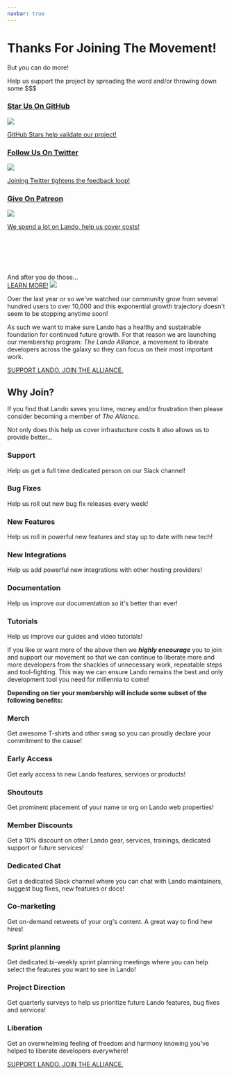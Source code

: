 ```yaml
---
navbar: true
---
```


# Thanks For Joining The Movement!

But you can do more!

Help us support the project by spreading the word and/or throwing down some $$$

<div class="point">
  <a href="http://github.com/lando/lando" target="_blank">
    <h3>Star Us On GitHub</h3>
    <img src="https://github.githubassets.com/images/modules/logos_page/GitHub-Mark.png">
    <p>GitHub Stars help validate our project!</p>
  </a>
</div>
<div class="point">
  <a href="http://twitter.com/devwithlando" target="_blank">
    <h3>Follow Us On Twitter</h3>
    <img src="http://assets.stickpng.com/thumbs/580b57fcd9996e24bc43c53e.png">
    <p>Joining Twitter tightens the feedback loop!</p>
  </a>
</div>
<div class="point">
  <a href="https://www.patreon.com/join/devwithlando?" target="_blank">
    <h3>Give On Patreon</h3>
    <img src="https://www.stickpng.com/assets/images/58481774cef1014c0b5e4992.png">
    <p>We spend a lot on Lando, help us cover costs!</p>
  </a>
</div>

<br />
<br />
<br />
<br />
<br />

<div>
  And after you do those...
</div>
<a class="button" href="https://docs.lando.dev/">LEARN MORE!</a>

<img src="/images/lando-alliance.png">

Over the last year or so we've watched our community grow from several hundred users to over 10,000 and this exponential growth trajectory doesn't seem to be stopping anytime soon!

As such we want to make sure Lando has a healthy and sustainable foundation for continued future growth. For that reason we are launching our membership program: _The Lando Alliance_, a movement to liberate developers across the galaxy so they can focus on their most important work.

<a class="button" href="https://www.patreon.com/join/devwithlando?">SUPPORT LANDO. JOIN THE ALLIANCE.</a>

## Why Join?

If you find that Lando saves you time, money and/or frustration then please consider becoming a member of _The Alliance_.

Not only does this help us cover infrastucture costs it also allows us to provide better...

<div class="point">
  <h3>Support</h3>
  <p>Help us get a full time dedicated person on our Slack channel!</p>
</div>
<div class="point">
  <h3>Bug Fixes</h3>
  <p>Help us roll out new bug fix releases every week!</p>
</div>
<div class="point">
  <h3>New Features</h3>
  <p>Help us roll in powerful new features and stay up to date with new tech!</p>
</div>
<div class="point">
  <h3>New Integrations</h3>
  <p>Help us add powerful new integrations with other hosting providers!</p>
</div>
<div class="point">
  <h3>Documentation</h3>
  <p>Help us improve our documentation so it's better than ever!</p>
</div>
<div class="point">
  <h3>Tutorials</h3>
  <p>Help us improve our guides and video tutorials!</p>
</div>

If you like or want more of the above then we _**highly encourage**_ you to join and support our movement so that we can continue to liberate more and more developers from the shackles of unnecessary work, repeatable steps and tool-fighting. This way we can ensure Lando remains the best and only development tool you need for millennia to come!

**Depending on tier your membership will include some subset of the following benefits:**

<div class="benefits">
  <h3>Merch</h3>
  <p>Get awesome T-shirts and other swag so you can proudly declare your commitment to the cause!</p>
</div>
<div class="benefits">
  <h3>Early Access</h3>
  <p>Get early access to new Lando features, services or products!</p>
</div>
<div class="benefits">
  <h3>Shoutouts</h3>
  <p>Get prominent placement of your name or org on Lando web properties!</p>
</div>
<div class="benefits">
  <h3>Member Discounts</h3>
  <p>Get a 10% discount on other Lando gear, services, trainings, dedicated support or future services!</p>
</div>
<div class="benefits">
  <h3>Dedicated Chat</h3>
  <p>Get a dedicated Slack channel where you can chat with Lando maintainers, suggest bug fixes, new features or docs!</p>
</div>
<div class="benefits">
  <h3>Co-marketing</h3>
  <p>Get on-demand retweets of your org's content. A great way to find hew hires!</p>
</div>
<div class="benefits">
  <h3>Sprint planning</h3>
  <p>Get dedicated bi-weekly sprint planning meetings where you can help select the features you want to see in Lando!</p>
</div>
<div class="benefits">
  <h3>Project Direction</h3>
  <p>Get quarterly surveys to help us prioritize future Lando features, bug fixes and services!</p>
</div>
<div class="benefits">
  <h3>Liberation</h3>
  <p>Get an overwhelming feeling of freedom and harmony knowing you've helped to liberate developers everywhere!</p>
</div>

<a class="button" href="https://www.patreon.com/join/devwithlando?">SUPPORT LANDO. JOIN THE ALLIANCE.</a>
